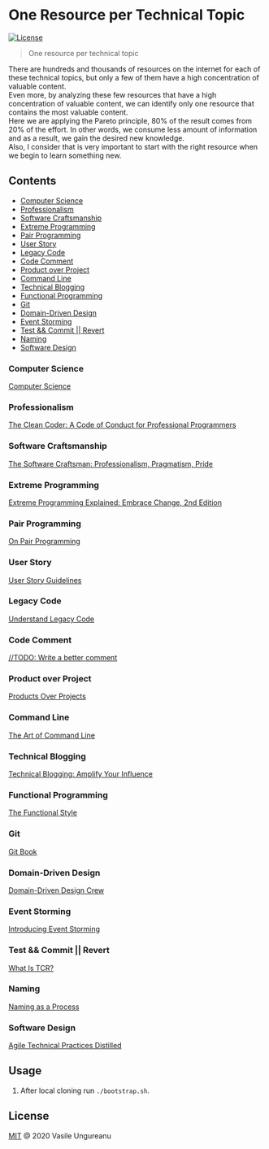 # One Resource per Technical Topic

<a href="https://github.com/VasileUngureanu/repository-template/blob/master/LICENSE"><img src="https://img.shields.io/badge/license-MIT-green.svg" alt="License"></a>

> One resource per technical topic

There are hundreds and thousands of resources on the internet for each of these technical topics, but only a few of them have a high concentration of valuable content.
<br />
Even more, by analyzing these few resources that have a high concentration of valuable content, we can identify only one resource that contains the most valuable content.
<br />
Here we are applying the Pareto principle, 80% of the result comes from 20% of the effort. In other words, we consume less amount of information and as a result, we gain the desired new knowledge.
<br />
Also, I consider that is very important to start with the right resource when we begin to learn something new.

## Contents

* [Computer Science](#computer-science)
* [Professionalism](#professionalism)
* [Software Craftsmanship](#software-craftsmanship)
* [Extreme Programming](#extreme-programming)
* [Pair Programming](#pair-programming)
* [User Story](#user-story)
* [Legacy Code](#legacy-code)
* [Code Comment](#code-comment)
* [Product over Project](#product-over-project)
* [Command Line](#command-line)
* [Technical Blogging](#technical-blogging)
* [Functional Programming](#functional-programming)
* [Git](#git)
* [Domain-Driven Design](#domain-driven-design)
* [Event Storming](#event-storming)
* [Test && Commit || Revert](test-commit-revert)
* [Naming](#naming)
* [Software Design](#software-design)

### Computer Science

[Computer Science](https://www.youtube.com/channel/UCSX3MR0gnKDxyXAyljWzm0Q)

### Professionalism

[The Clean Coder: A Code of Conduct for Professional Programmers](https://www.goodreads.com/book/show/10284614-the-clean-coder)

### Software Craftsmanship

[The Software Craftsman: Professionalism, Pragmatism, Pride](https://www.goodreads.com/book/show/23215733-the-software-craftsman)

### Extreme Programming

[Extreme Programming Explained: Embrace Change, 2nd Edition](https://www.goodreads.com/book/show/67833.Extreme_Programming_Explained)

### Pair Programming

[On Pair Programming](https://martinfowler.com/articles/on-pair-programming.html)

### User Story

[User Story Guidelines](https://codurance.com/2015/03/20/user-stories-guidelines/)

### Legacy Code

[Understand Legacy Code](https://understandlegacycode.com/)

### Code Comment

[//TODO: Write a better comment](https://dev.to/adammc331/todo-write-a-better-comment-4c8c)

### Product over Project

[Products Over Projects](https://martinfowler.com/articles/products-over-projects.html)

### Command Line

[The Art of Command Line](https://github.com/jlevy/the-art-of-command-line)

### Technical Blogging

[Technical Blogging: Amplify Your Influence](https://www.goodreads.com/book/show/45856607-technical-blogging?from_search=true&from_srp=true&qid=Hv4M3vUWtL&rank=2)

### Functional Programming

[The Functional Style](https://codurance.com/2018/08/09/the-functional-style-part-1/)

### Git

[Git Book](https://git-scm.com/book/en/v2)

### Domain-Driven Design

[Domain-Driven Design Crew](https://github.com/ddd-crew)

### Event Storming

[Introducing Event Storming](https://leanpub.com/introducing_eventstorming)

### Test && Commit || Revert

[What Is TCR?](https://software-sunshine-blog.de/eng-tcr-vs-tdd)

### Naming

[Naming as a Process](https://www.digdeeproots.com/articles/on/naming-as-a-process/)

### Software Design

[Agile Technical Practices Distilled](https://www.goodreads.com/book/show/41758433-agile-technical-practices-distilled)

## Usage

1. After local cloning run `./bootstrap.sh`.

License
-------

[MIT](LICENSE) @ 2020 Vasile Ungureanu
